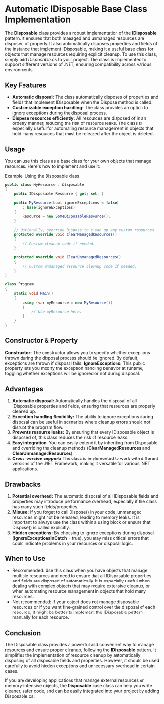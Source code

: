 # Automatic IDisposable Base Class Implementation

The **Disposable** class provides a robust implementation of the **IDisposable** pattern. It ensures that both managed and unmanaged resources are disposed of properly. It also automatically disposes properties and fields of the instance that implement IDisposable, making it a useful base class for objects that manage resources requiring explicit cleanup. To use this class, simply add *Disposable.cs* to your project. The class is implemented to support different versions of .NET, ensuring compatibility across various environments.

## Key Features
- **Automatic disposal:** The class automatically disposes of properties and fields that implement IDisposable when the Dispose method is called.
- **Customizable exception handling:** The class provides an option to ignore exceptions during the disposal process.
- **Dispose resources efficiently:** All resources are disposed of in an orderly manner, reducing the risk of resource leaks. The class is especially useful for automating resource management in objects that hold many resources that must be released after the object is deleted.

## Usage
You can use this class as a base class for your own objects that manage resources. Here's how to implement and use it:

Example: Using the Disposable class
```csharp
public class MyResource : Disposable
{
    public IDisposable Resource { get; set; }

    public MyResource(bool ignoreExceptions = false) 
        : base(ignoreExceptions)
    {
        Resource = new SomeDisposableResource();
    }

    // Optionally, override Dispose to clean up any custom resources.
    protected override void ClearManagedResources()
    {
        // Custom cleanup code if needed.
    }

    protected override void ClearUnmanagedResources()
    {
        // Custom unmanaged resource cleanup code if needed.
    }
}

class Program
{
    static void Main()
    {
        using (var myResource = new MyResource())
        {
            // Use myResource here.
        }
    }
}
```

## Constructor & Property
**Constructor:** The constructor allows you to specify whether exceptions thrown during the disposal process should be ignored. By default, exceptions are thrown if disposal fails.
**IgnoreExceptions:** This public property lets you modify the exception handling behavior at runtime, toggling whether exceptions will be ignored or not during disposal.

## Advantages
1. **Automatic disposal:** Automatically handles the disposal of all IDisposable properties and fields, ensuring that resources are properly cleaned up.
2. **Exception handling flexibility:** The ability to ignore exceptions during disposal can be useful in scenarios where cleanup errors should not disrupt the program flow.
3. **Prevents resource leaks:** By ensuring that every IDisposable object is disposed of, this class reduces the risk of resource leaks.
4. **Easy integration:** You can easily extend it by inheriting from Disposable and overriding the cleanup methods (**ClearManagedResources** and **ClearUnmanagedResources**).
5. **Cross-version support:** The class is implemented to work with different versions of the .NET Framework, making it versatile for various .NET applications.

## Drawbacks
1. **Potential overhead:** The automatic disposal of all IDisposable fields and properties may introduce performance overhead, especially if the class has many such fields/properties.
2. **Misuse:** If you forget to call Dispose() in your code, unmanaged resources might not be released, leading to memory leaks. It is important to always use the class within a using block or ensure that Dispose() is called explicitly.
3. **Hidden exceptions:** By choosing to ignore exceptions during disposal (**IgnoreExceptionsInCatch** = true), you may miss critical errors that could indicate problems in your resources or disposal logic.
## When to Use
- Recommended: Use this class when you have objects that manage multiple resources and need to ensure that all IDisposable properties and fields are disposed of automatically. It is especially useful when dealing with complex objects that may require extensive cleanup, or when automating resource management in objects that hold many resources.
- Not recommended: If your object does not manage disposable resources or if you want fine-grained control over the disposal of each resource, it might be better to implement the IDisposable pattern manually for each resource.

## Conclusion
The Disposable class provides a powerful and convenient way to manage resources and ensure proper cleanup, following the **IDisposable** pattern. It simplifies the implementation of resource cleanup by automatically disposing of all disposable fields and properties. However, it should be used carefully to avoid hidden exceptions and unnecessary overhead in certain cases.

If you are developing applications that manage external resources or memory-intensive objects, the **Disposable** base class can help you write cleaner, safer code, and can be easily integrated into your project by adding Disposable.cs.
